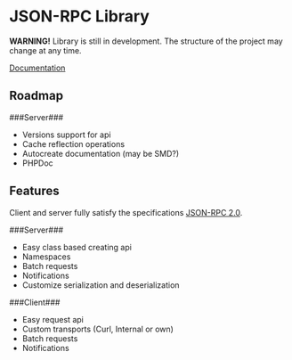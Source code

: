 JSON-RPC Library
================

**WARNING!** Library is still in development. The structure of the project may change at any time.

[Documentation](docs/index.md)

Roadmap
-------

###Server###
* Versions support for api
* Cache reflection operations
* Autocreate documentation (may be SMD?)
* PHPDoc 

Features
--------

Client and server fully satisfy the specifications [JSON-RPC 2.0](http://www.jsonrpc.org/specification).

###Server###

* Easy class based creating api
* Namespaces
* Batch requests
* Notifications
* Customize serialization and deserialization

###Client###

* Easy request api
* Custom transports (Curl, Internal or own)
* Batch requests
* Notifications